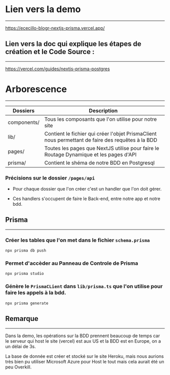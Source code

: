 # Lien vers la demo
---
https://ececillo-blogr-nextjs-prisma.vercel.app/

## Lien vers la doc qui explique les étapes de création et le Code Source : 
---
https://vercel.com/guides/nextjs-prisma-postgres

# Arborescence
---
| Dossiers  | Description  |
|---|---|
| components/  | Tous les composants que l'on utilise pour notre site   |
|  lib/ | Contient le fichier qui créer l'objet PrismaClient nous permettant de faire des requêtes à la BDD   |
| pages/  | Toutes les pages que NextJS utilise pour faire le Routage Dynamique et les pages d'API |
| prisma/  | Contient le shéma de notre BDD en Postgresql   |

### Précisions sur le dossier `/pages/api`

- Pour chaque dossier que l'on créer c'est un handler que l'on doit gérer.

- Ces handlers s'occupent de faire le Back-end, entre notre app et notre bdd.

## Prisma
---
### Créer les tables que l'on met dans le fichier `schema.prisma`

`npx prisma db push`

### Permet d'accèder au Panneau de Controle de Prisma

`npx prisma studio`

### Génère le `PrismaCLient` dans `lib/prisma.ts` que l'on utilise pour faire les appels à la bdd.

`npx prisma generate`

## Remarque
---

  Dans la demo, les opérations sur la BDD prennent beaucoup de temps car le serveur qui host le site (vercel) est aux US et la BDD est en Europe, on a un délai de 3s.
  
  La base de donnée est créer et stocké sur le site Heroku, mais nous aurions très bien pu utiliser Microsoft Azure pour Host le tout mais cela aurait été un peu Overkill.


